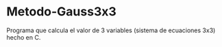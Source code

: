 # Metodo-Gauss3x3
Programa que calcula el valor de 3 variables (sistema de ecuaciones 3x3) hecho en C.
